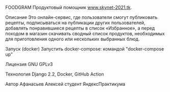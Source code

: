 FOODGRAM
Продуктовый помощник www.skynet-2021.tk.

Описание
Это онлайн-сервис, где пользователи смогут публиковать рецепты, подписываться на публикации других пользователей, добавлять понравившиеся рецепты в список «Избранное», а перед походом в магазин скачивать сводный список продуктов, необходимых для приготовления одного или нескольких выбранных блюд.

Запуск (docker)
Запустить docker-compose:
командой "docker-compose up"

Лицензия
GNU GPLv3

Технология
Django 2.2, Docker, GitHub Action

Автор
Афанасьев Алексей студент ЯндексПрактикума